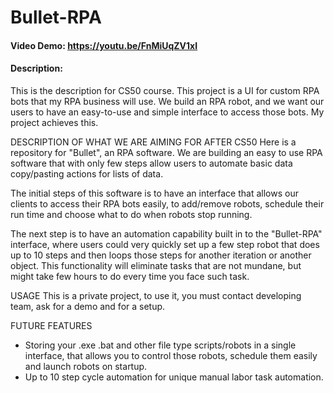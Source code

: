 # Bullet-RPA
#### Video Demo:  <https://youtu.be/FnMiUqZV1xI>
#### Description:
This is the description for CS50 course. This project is a UI for custom RPA bots that my RPA business will use. We build an RPA robot, and we want our users to have an easy-to-use and simple interface to access those bots. My project achieves this.

DESCRIPTION OF WHAT WE ARE AIMING FOR AFTER CS50
Here is a repository for "Bullet", an RPA software. We are building an easy to use RPA software that with only few steps allow users to automate basic data copy/pasting actions for lists of data.

The initial steps of this software is to have an interface that allows our clients to access their RPA bots easily, to add/remove robots, schedule their run time and choose what to do when robots stop running.

The next step is to have an automation capability built in to the "Bullet-RPA" interface, where users could very quickly set up a few step robot that does up to 10 steps and then loops those steps for another iteration or another object. This functionality will eliminate tasks that are not mundane, but might take few hours to do every time you face such task.

USAGE
This is a private project, to use it, you must contact developing team, ask for a demo and for a setup.

FUTURE FEATURES
- Storing your .exe .bat and other file type scripts/robots in a single interface, that allows you to control those robots, schedule them easily and launch robots on startup.
- Up to 10 step cycle automation for unique manual labor task automation.
